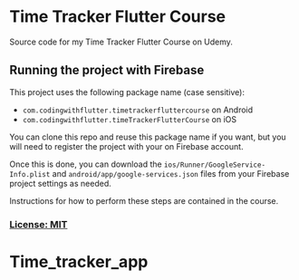 # Time Tracker Flutter Course

Source code for my Time Tracker Flutter Course on Udemy.

## Running the project with Firebase

This project uses the following package name (case sensitive):

- `com.codingwithflutter.timetrackerfluttercourse` on Android
- `com.codingwithflutter.timeTrackerFlutterCourse` on iOS

You can clone this repo and reuse this package name if you want, but you will need to register the project with your on Firebase account.

Once this is done, you can download the `ios/Runner/GoogleService-Info.plist` and `android/app/google-services.json` files from your Firebase project settings as needed.

Instructions for how to perform these steps are contained in the course.

### [License: MIT](LICENSE.md)

# Time_tracker_app
